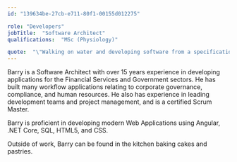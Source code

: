 ```yaml
---
id: "139634be-27cb-e711-80f1-00155d012275"

role: "Developers"
jobTitle:  "Software Architect"
qualifications:  "MSc (Physiology)"

quote:  "\"Walking on water and developing software from a specification are easy if both are frozen.\" (Edward V Berard)"
---
```


Barry is a Software Architect with over 15 years experience in developing applications for the Financial Services and Government sectors. He has built many workflow applications relating to corporate governance, compliance, and human resources. He also has experience in leading development teams and project management, and is a certified Scrum Master.  

Barry is proficient in developing modern Web Applications using Angular, .NET Core, SQL, HTML5, and CSS.  

Outside of work, Barry can be found in the kitchen baking cakes and pastries.  